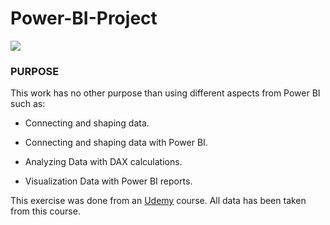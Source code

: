 # Power-BI-Project

![](https://ideaconsulting.es/wp-content/uploads/2020/03/IMAGEN-POWER-BI.jpg)


### PURPOSE

This work has no other purpose than using different aspects from Power BI such as:

- Connecting and shaping data. 

- Connecting and shaping data with Power BI.

- Analyzing Data with DAX calculations.

- Visualization Data with Power BI reports.

This exercise was done from an [Udemy](https://www.udemy.com/course/microsoft-power-bi-up-running-with-power-bi-desktop/) course. All data has been taken from this course.

